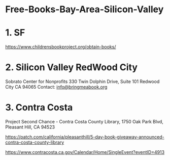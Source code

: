# Free-Books-Bay-Area-Silicon-Valley

# 1. SF
https://www.childrensbookproject.org/obtain-books/
# 2. Silicon Valley RedWood City
Sobrato Center for Nonprofits 330 Twin Dolphin Drive, Suite 101 Redwood City CA 94065 Contact: info@bringmeabook.org
# 3. Contra Costa
Project Second Chance - Contra Costa County Library, 1750 Oak Park Blvd, Pleasant Hill, CA 94523

https://patch.com/california/pleasanthill/5-day-book-giveaway-announced-contra-costa-county-library

https://www.contracosta.ca.gov/Calendar/Home/SingleEvent?eventID=4913
